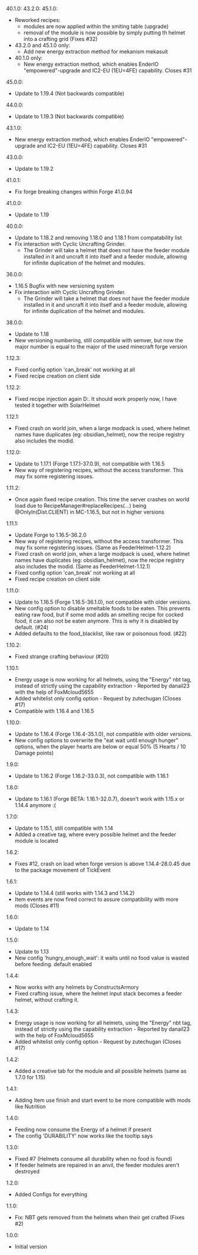 40.1.0:
43.2.0:
45.1.0:
- Reworked recipes:
  - modules are now applied within the smiting table (upgrade)
  - removal of the module is now possible by simply putting th helmet into a crafting grid (Fixes #32)
- 43.2.0 and 45.1.0 only:
  - Add new energy extraction method for mekanism mekasuit 
- 40.1.0 only:
  - New energy extraction method, which enables EnderIO "empowered"-upgrade and IC2-EU (1EU=4FE) capability. Closes #31

45.0.0:
- Update to 1.19.4 (Not backwards compatible)

44.0.0:
- Update to 1.19.3 (Not backwards compatible)

43.1.0:
- New energy extraction method, which enables EnderIO "empowered"-upgrade and IC2-EU (1EU=4FE) capability. Closes #31

43.0.0:
- Update to 1.19.2

41.0.1:
- Fix forge breaking changes within Forge 41.0.94

41.0.0:
- Update to 1.19

40.0.0:
- Update to 1.18.2 and removing 1.18.0 and 1.18.1 from compatability list
- Fix interaction with Cyclic Uncrafting Grinder.
  - The Grinder will take a helmet that does not have the feeder module installed in it and uncraft it into itself and a feeder module, allowing for infinite duplication of the helmet and modules.

36.0.0:
- 1.16.5 Bugfix with new versioning system
- Fix interaction with Cyclic Uncrafting Grinder.
  - The Grinder will take a helmet that does not have the feeder module installed in it and uncraft it into itself and a feeder module, allowing for infinite duplication of the helmet and modules.

38.0.0:
- Update to 1.18
- New versioning numbering, still compatible with semver, but now the major number is equal to the major of the used minecraft forge version

1.12.3:
- Fixed config option 'can_break' not working at all
- Fixed recipe creation on client side

1.12.2:
- Fixed recipe injection again D:. It should work properly now, I have tested it together with SolarHelmet

1.12.1:
- Fixed crash on world join, when a large modpack is used, where helmet names have duplicates (eg: obsidian_helmet), now the recipe registry also includes the modid.

1.12.0:
- Update to 1.17.1 (Forge 1.17.1-37.0.9), not compatible with 1.16.5
- New way of registering recipes, without the access transformer. This may fix some registering issues.

1.11.2:
- Once again fixed recipe creation. This time the server crashes on world load due to RecipeManager#replaceRecipes(...) being @OnlyIn(Dist.CLIENT) in MC-1.16.5, but not in higher versions

1.11.1:
- Update Forge to 1.16.5-36.2.0
- New way of registering recipes, without the access transformer. This may fix some registering issues. (Same as FeederHelmet-1.12.2)
- Fixed crash on world join, when a large modpack is used, where helmet names have duplicates (eg: obsidian_helmet), now the recipe registry also includes the modid. (Same as FeederHelmet-1.12.1)
- Fixed config option 'can_break' not working at all
- Fixed recipe creation on client side

1.11.0:
- Update to 1.16.5 (Forge 1.16.5-36.1.0), not compatible with older versions.
- New config option to disable smeltable foods to be eaten. This prevents eating raw food, but if some mod adds an smelting recipe for cocked food, it can also not be eaten anymore. This is why it is disabled by default. (#24)
- Added defaults to the food_blacklist, like raw or poisonous food. (#22)

1.10.2:
- Fixed strange crafting behaviour (#20)

1.10.1:
- Energy usage is now working for all helmets, using the "Energy" nbt tag, instead of strictly using the capability extraction - Reported by danail23 with the help of FoxMcloud5655
- Added whitelist only config option - Request by zutechugan (Closes #17)
- Compatible with 1.16.4 and 1.16.5

1.10.0:
- Update to 1.16.4 (Forge 1.16.4-35.1.0), not compatible with older versions.
- New config options to overwrite the "eat wait until enough hunger" options, when the player hearts are below or equal 50% (5 Hearts / 10 Damage points)

1.9.0:
- Update to 1.16.2 (Forge 1.16.2-33.0.3), not compatible with 1.16.1

1.8.0:
- Update to 1.16.1 (Forge BETA: 1.16.1-32.0.7), doesn't work with 1.15.x or 1.14.4 anymore :(

1.7.0:
- Update to 1.15.1, still compatible with 1.14
- Added a creative tag, where every possible helmet and the feeder module is located

1.6.2:
- Fixes #12, crash on load when forge version is above 1.14.4-28.0.45 due to the package movement of TickEvent

1.6.1:
- Update to 1.14.4 (still works with 1.14.3 and 1.14.2)
- Item events are now fired correct to assure compatibility with more mods (Closes #11)

1.6.0:
- Update to 1.14

1.5.0:
- Update to 1.13
- New config 'hungry_enough_wait': it waits until no food value is wasted before feeding. default enabled

1.4.4:
- Now works with any helmets by ConstructsArmory
- Fixed crafting issue, where the helmet input stack becomes a feeder helmet, without crafting it.

1.4.3:
- Energy usage is now working for all helmets, using the "Energy" nbt tag, instead of strictly using the capability extraction - Reported by danail23 with the help of FoxMcloud5655
- Added whitelist only config option - Request by zutechugan (Closes #17)

1.4.2:
- Added a creative tab for the module and all possible helmets (same as 1.7.0 for 1.15)

1.4.1:
- Adding Item use finish and start event to be more compatible with mods like Nutrition

1.4.0:
- Feeding now consume the Energy of a helmet if present
- The config 'DURABILITY' now works like the tooltip says

1.3.0:
- Fixed #7 (Helmets consume all durability when no food is found)
- If feeder helmets are repaired in an anvil, the feeder modules aren't destroyed

1.2.0:
- Added Configs for everything

1.1.0:
- Fix: NBT gets removed from the helmets when their get crafted (Fixes #2)

1.0.0:
- Initial version